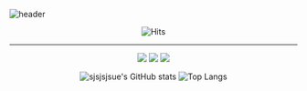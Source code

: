 
<!--
**sjsjsjsue/sjsjsjsue** is a ✨ _special_ ✨ repository because its `README.md` (this file) appears on your GitHub profile.

Here are some ideas to get you started:

- 🔭 I’m currently working on ...
- 🌱 I’m currently learning ...
- 👯 I’m looking to collaborate on ...
- 🤔 I’m looking for help with ...
- 💬 Ask me about ...
- 📫 How to reach me: ...
- 😄 Pronouns: ...
- ⚡ Fun fact: ...
[Anurag's GitHub stats](https://github-readme-stats.vercel.app/api?sjsjsjsue=anuraghazra&theme=darcula_icons=true) <맨 아래 S>
<a href="버튼을 눌렀을 때 이동할 링크" target="_blank"><img src="https://img.shields.io/badge/뱃지레이블-배경색?style=뱃지모양&logo=로고&logoColor=로고색상"/></a>
![header](https://capsule-render.vercel.app/api?type=wave&color=auto&height=300&section=header&text=capsule%20render&fontSize=90) <맨위 꾸미기>

![footer](https://capsule-render.vercel.app/api?section=footer&color=0:EDC7E8,100:121212&type=waving)

![header](https://capsule-render.vercel.app/api?type=cylinder&color=0:E4F7BA,100:788B4E&height=200&section=header&text=Welcome&fontSize=80&fontColor=EAEAEA&animation=twinkling&desc=수정_Sue_Git&descSize=20&descAlign=60&fontColor=BCE9B7)

![header](https://capsule-render.vercel.app/api?type=transparent&text=Welcome_수정's_Git&animation=fadeIn)
-->
![header](https://capsule-render.vercel.app/api?type=slice)
<div align="center">


![Hits](https://hits.seeyoufarm.com/api/count/incr/badge.svg?url=https%3A%2F%2Fgithub.com%2Fsjsjsjsue%2Fhit-counter&count_bg=%2379C83D&title_bg=%23555555&icon=&icon_color=%23E7E7E7&title=hits&edge_flat=true) <!--방문자수-->

  <hr>
 <img src="https://img.shields.io/badge/GitHub-181717?style=flat-square&logo=GitHub&logoColor=white"/><!--Github-->
 <img src="https://img.shields.io/badge/HTML-E34F26?style=flat-square&logo=HTML5&logoColor=white"/> <!--JavaScript-->
 <img src="https://img.shields.io/badge/CSS-1572B6?style=flat-square&logo=CSS&logoColor=white"/> <!--JavaScript-->




![sjsjsjsue's GitHub stats](https://github-readme-stats.vercel.app/api?username=sjsjsjsue&theme=dark&show_icons=true&fontColor=BCE9B7)
![Top Langs](https://github-readme-stats.vercel.app/api/top-langs/?username=sjsjsjsue&layout=compact)
</div>




